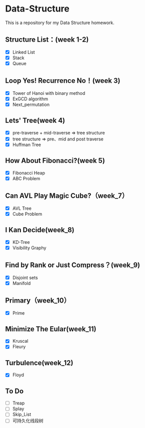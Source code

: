 # Data-Structure
This is a repository for my Data Structure homework.

## Structure List：(week 1-2)

* [x] Linked List
* [x] Stack
* [x] Queue<T>

## Loop Yes! Recurrence No！(week 3)

* [x] Tower of Hanoi with binary method
* [x] ExGCD algorithm
* [x] Next_permutation

## Lets' Tree(week 4)

* [x] pre-traverse + mid-traverse $\Rightarrow$ tree structure
* [x] tree structure $\Rightarrow$ pre、mid and post traverse
* [x] Huffman Tree

## How About Fibonacci?(week 5)

* [x] Fibonacci Heap
* [x] ABC Problem

## Can AVL Play Magic Cube?（week_7）

* [x] AVL Tree
* [x] Cube Problem

## I Kan Decide(week_8)

* [x] KD-Tree
* [x] Visibility Graphy

## Find by Rank or Just Compress？(week_9)

* [x] Disjoint sets
* [x] Manifold

## Primary（week_10）

* [x] Prime

## Minimize The Eular(week_11)

* [x] Kruscal
* [x] Fleury

## Turbulence(week_12)

* [x] Floyd

## To Do

* [ ] Treap
* [ ] Splay
* [ ] Skip_List
* [ ] 可持久化线段树
